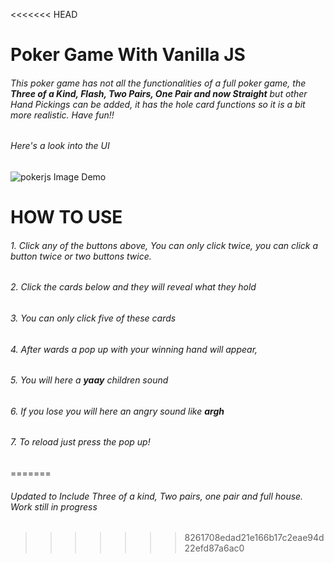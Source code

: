 <<<<<<< HEAD
# Poker Game With Vanilla JS

###### This poker game has not all the functionalities of a full poker game, the **Three of a Kind, Flash, Two Pairs, One Pair and now Straight** but other Hand Pickings can be added, it has the hole card functions so it is a bit more realistic. Have fun!!

###### Here's a look into the UI
![pokerjs Image Demo](https://user-images.githubusercontent.com/69555904/184492845-b5746cef-515f-4af6-a347-46d4158f9f1a.png)


# HOW TO USE
###### 1. Click any of the buttons above, You can only click twice, you can click a button twice or two buttons twice.
###### 2. Click the cards below and they will reveal what they hold
###### 3. You can only click five of these cards
###### 4. After wards a pop up with your winning hand will appear,
###### 5. You will here a ***yaay*** children sound
###### 6. If you lose you will here an angry sound like ***argh***
###### 7. To reload just press the pop up!
=======
###### Updated to Include Three of a kind, Two pairs, one pair and full house. Work still in progress

>>>>>>> 8261708edad21e166b17c2eae94d22efd87a6ac0
